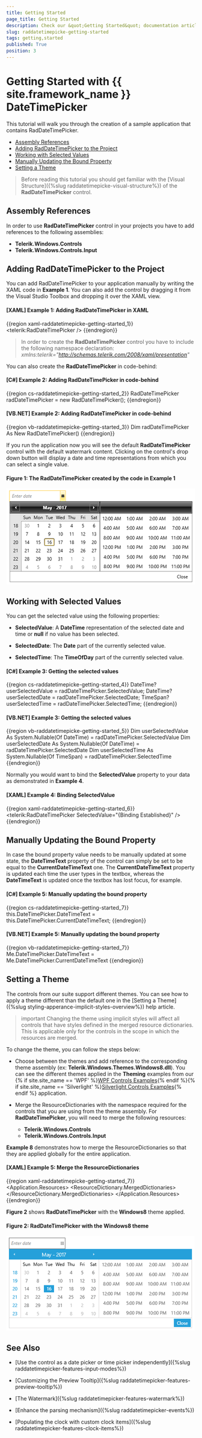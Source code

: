 ```yaml
---
title: Getting Started
page_title: Getting Started
description: Check our &quot;Getting Started&quot; documentation article for the RadDateTimePicker {{ site.framework_name }} control.
slug: raddatetimepicke-getting-started
tags: getting,started
published: True
position: 3
---
```


# Getting Started with {{ site.framework_name }} DateTimePicker

This tutorial will walk you through the creation of a sample application that contains RadDateTimePicker.

* [Assembly References](#assembly-references)
* [Adding RadDateTimePicker to the Project](#adding-raddatetimepicker-to-the-project)
* [Working with Selected Values](#working-with-selected-values)
* [Manually Updating the Bound Property](#manually-updating-the-bound-property)
* [Setting a Theme](#setting-a-theme)

>Before reading this tutorial you should get familiar with the [Visual Structure]({%slug raddatetimepicke-visual-structure%}) of the __RadDateTimePicker__ control.
                 
## Assembly References

In order to use __RadDateTimePicker__ control in your projects you have to add references to the following assemblies:

* __Telerik.Windows.Controls__
* __Telerik.Windows.Controls.Input__

## Adding RadDateTimePicker to the Project

You can add RadDateTimePicker to your application manually by writing the XAML code in __Example 1__. You can also add the control by dragging it from the Visual Studio Toolbox and dropping it over the XAML view.

#### __[XAML] Example 1: Adding RadDateTimePicker in XAML__

{{region xaml-raddatetimepicke-getting-started_1}}
	<telerik:RadDateTimePicker />
{{endregion}}

>In order to create the __RadDateTimePicker__ control you have to include the following namespace declaration:
	_xmlns:telerik="http://schemas.telerik.com/2008/xaml/presentation"_

You can also create the __RadDateTimePicker__ in code-behind:

#### __[C#] Example 2: Adding RadDateTimePicker in code-behind__

{{region cs-raddatetimepicke-getting-started_2}}
	RadDateTimePicker radDateTimePicker = new RadDateTimePicker();
{{endregion}}

#### __[VB.NET] Example 2: Adding RadDateTimePicker in code-behind__

{{region vb-raddatetimepicke-getting-started_3}}
	Dim radDateTimePicker As New RadDateTimePicker()
{{endregion}}

If you run the application now you will see the default __RadDateTimePicker__ control with the default watermark content. Clicking on the control's drop down button will display a date and time representations from which you can select a single value.

#### __Figure 1: The RadDateTimePicker created by the code in Example 1__

![RadDateTimePicker](images/dateTimePicker_getting_started_1.png)

## Working with Selected Values

You can get the selected value using the following properties:

* __SelectedValue__: A __DateTime__ representation of the selected date and time or **null** if no value has been selected.

* __SelectedDate__: The __Date__ part of the currently selected value. 

* __SelectedTime__: The __TimeOfDay__ part of the currently selected value.

#### __[C#] Example 3: Getting the selected values__
{{region cs-raddatetimepicke-getting-started_4}}
	DateTime? userSelectedValue = radDateTimePicker.SelectedValue;
	DateTime? userSelectedDate = radDateTimePicker.SelectedDate;
	TimeSpan? userSelectedTime = radDateTimePicker.SelectedTime;
{{endregion}}

#### __[VB.NET] Example 3: Getting the selected values__

{{region vb-raddatetimepicke-getting-started_5}}
	Dim userSelectedValue As System.Nullable(Of DateTime) = radDateTimePicker.SelectedValue
	Dim userSelectedDate As System.Nullable(Of DateTime) = radDateTimePicker.SelectedDate
	Dim userSelectedTime As System.Nullable(Of TimeSpan) = radDateTimePicker.SelectedTime
{{endregion}}

Normally you would want to bind the __SelectedValue__ property to your data as demonstrated in **Example 4**.

#### __[XAML] Example 4: Binding SelectedValue__

{{region xaml-raddatetimepicke-getting-started_6}}
	<telerik:RadDateTimePicker SelectedValue="{Binding Established}" />
{{endregion}}

## Manually Updating the Bound Property

In case the bound property value needs to be manually updated at some state, the __DateTimeText__ property of the control can simply be set to be equal to the __CurrentDateTimeText__ one. The __CurrentDateTimeText__ property is updated each time the user types in the textbox, whereas the __DateTimeText__ is updated once the textbox has lost focus, for example.  

#### __[C#] Example 5: Manually updating the bound property__

{{region cs-raddatetimepicke-getting-started_7}}
	this.DateTimePicker.DateTimeText = this.DateTimePicker.CurrentDateTimeText;
{{endregion}}

#### __[VB.NET] Example 5: Manually updating the bound property__
{{region vb-raddatetimepicke-getting-started_7}}
	Me.DateTimePicker.DateTimeText = Me.DateTimePicker.CurrentDateTimeText
{{endregion}}

## Setting a Theme

The controls from our suite support different themes. You can see how to apply a theme different than the default one in the [Setting a Theme]({%slug styling-apperance-implicit-styles-overview%}) help article.

>important Changing the theme using implicit styles will affect all controls that have styles defined in the merged resource dictionaries. This is applicable only for the controls in the scope in which the resources are merged. 

To change the theme, you can follow the steps below:
* Choose between the themes and add reference to the corresponding theme assembly (ex: **Telerik.Windows.Themes.Windows8.dll**). You can see the different themes applied in the **Theming** examples from our {% if site.site_name == 'WPF' %}[WPF Controls Examples](https://demos.telerik.com/wpf/){% endif %}{% if site.site_name == 'Silverlight' %}[Silverlight Controls Examples](https://demos.telerik.com/silverlight/){% endif %} application.

* Merge the ResourceDictionaries with the namespace required for the controls that you are using from the theme assembly. For __RadDateTimePicker__, you will need to merge the following resources:

	* __Telerik.Windows.Controls__
	* __Telerik.Windows.Controls.Input__

__Example 8__ demonstrates how to merge the ResourceDictionaries so that they are applied globally for the entire application.

#### __[XAML] Example 5: Merge the ResourceDictionaries__  
{{region xaml-raddatetimepicke-getting-started_7}}
		<Application.Resources>
			<ResourceDictionary>
				<ResourceDictionary.MergedDictionaries>
	                <ResourceDictionary Source="/Telerik.Windows.Themes.Windows8;component/Themes/System.Windows.xaml"/>
	                <ResourceDictionary Source="/Telerik.Windows.Themes.Windows8;component/Themes/Telerik.Windows.Controls.xaml"/>
	                <ResourceDictionary Source="/Telerik.Windows.Themes.Windows8;component/Themes/Telerik.Windows.Controls.Input.xaml"/>
				</ResourceDictionary.MergedDictionaries>
			</ResourceDictionary>
		</Application.Resources>
{{endregion}}

__Figure 2__ shows __RadDateTimePicker__ with the **Windows8** theme applied.
	
#### __Figure 2: RadDateTimePicker with the Windows8 theme__

![RadDateTimePicker with Windows8 theme](images/dateTimePicker_getting_started_2.png)

## See Also

* [Use the control as a date picker or time picker independently]({%slug raddatetimepicker-features-input-modes%})

* [Customizing the Preview Tooltip]({%slug raddatetimepicker-features-preview-tooltip%})

* [The Watermark]({%slug raddatetimepicker-features-watermark%})

* [Enhance the parsing mechanism]({%slug raddatetimepicker-events%})

* [Populating the clock with custom clock items]({%slug raddatetimepicker-features-clock-items%})
